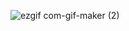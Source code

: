![ezgif com-gif-maker (2)](https://user-images.githubusercontent.com/85520525/204108611-5b3963ea-56c8-4624-8cd2-f71fd94214a1.gif)
